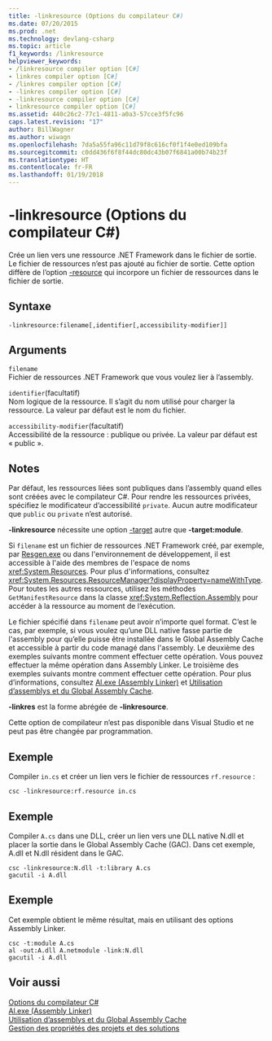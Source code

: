 ```yaml
---
title: -linkresource (Options du compilateur C#)
ms.date: 07/20/2015
ms.prod: .net
ms.technology: devlang-csharp
ms.topic: article
f1_keywords: /linkresource
helpviewer_keywords:
- /linkresource compiler option [C#]
- linkres compiler option [C#]
- /linkres compiler option [C#]
- -linkres compiler option [C#]
- -linkresource compiler option [C#]
- linkresource compiler option [C#]
ms.assetid: 440c26c2-77c1-4811-a0a3-57cce3f5fc96
caps.latest.revision: "17"
author: BillWagner
ms.author: wiwagn
ms.openlocfilehash: 7da5a55fa96c11d79f8c616cf0f1f4e0ed109bfa
ms.sourcegitcommit: c0dd436f6f8f44dc80dc43b07f6841a00b74b23f
ms.translationtype: HT
ms.contentlocale: fr-FR
ms.lasthandoff: 01/19/2018
---
```

# <a name="-linkresource-c-compiler-options"></a>-linkresource (Options du compilateur C#)
Crée un lien vers une ressource .NET Framework dans le fichier de sortie. Le fichier de ressources n’est pas ajouté au fichier de sortie. Cette option diffère de l’option [-resource](../../../csharp/language-reference/compiler-options/resource-compiler-option.md) qui incorpore un fichier de ressources dans le fichier de sortie.  
  
## <a name="syntax"></a>Syntaxe  
  
```console  
-linkresource:filename[,identifier[,accessibility-modifier]]  
```  
  
## <a name="arguments"></a>Arguments  
 `filename`  
 Fichier de ressources .NET Framework que vous voulez lier à l’assembly.  
  
 `identifier`(facultatif)  
 Nom logique de la ressource. Il s’agit du nom utilisé pour charger la ressource. La valeur par défaut est le nom du fichier.  
  
 `accessibility-modifier`(facultatif)  
 Accessibilité de la ressource : publique ou privée. La valeur par défaut est « public ».  
  
## <a name="remarks"></a>Notes  
 Par défaut, les ressources liées sont publiques dans l’assembly quand elles sont créées avec le compilateur C#. Pour rendre les ressources privées, spécifiez le modificateur d’accessibilité `private`. Aucun autre modificateur que `public` ou `private` n’est autorisé.  
  
 **-linkresource** nécessite une option [-target](../../../csharp/language-reference/compiler-options/target-compiler-option.md) autre que **-target:module**.  
  
 Si `filename` est un fichier de ressources .NET Framework créé, par exemple, par [Resgen.exe](../../../framework/tools/resgen-exe-resource-file-generator.md) ou dans l'environnement de développement, il est accessible à l'aide des membres de l'espace de noms <xref:System.Resources>. Pour plus d'informations, consultez <xref:System.Resources.ResourceManager?displayProperty=nameWithType>. Pour toutes les autres ressources, utilisez les méthodes `GetManifestResource` dans la classe <xref:System.Reflection.Assembly> pour accéder à la ressource au moment de l’exécution.  
  
 Le fichier spécifié dans `filename` peut avoir n’importe quel format. C’est le cas, par exemple, si vous voulez qu’une DLL native fasse partie de l'assembly pour qu’elle puisse être installée dans le Global Assembly Cache et accessible à partir du code managé dans l'assembly. Le deuxième des exemples suivants montre comment effectuer cette opération. Vous pouvez effectuer la même opération dans Assembly Linker. Le troisième des exemples suivants montre comment effectuer cette opération. Pour plus d’informations, consultez [Al.exe (Assembly Linker)](../../../framework/tools/al-exe-assembly-linker.md) et [Utilisation d’assemblys et du Global Assembly Cache](../../../framework/app-domains/working-with-assemblies-and-the-gac.md).  
  
 **-linkres** est la forme abrégée de **-linkresource**.  
  
 Cette option de compilateur n’est pas disponible dans Visual Studio et ne peut pas être changée par programmation.  
  
## <a name="example"></a>Exemple  
 Compiler `in.cs` et créer un lien vers le fichier de ressources `rf.resource` :  
  
```console  
csc -linkresource:rf.resource in.cs  
```  
  
## <a name="example"></a>Exemple  
 Compiler `A.cs` dans une DLL, créer un lien vers une DLL native N.dll et placer la sortie dans le Global Assembly Cache (GAC). Dans cet exemple, A.dll et N.dll résident dans le GAC.  
  
```console  
csc -linkresource:N.dll -t:library A.cs  
gacutil -i A.dll  
```  
  
## <a name="example"></a>Exemple  
 Cet exemple obtient le même résultat, mais en utilisant des options Assembly Linker.  
  
```console  
csc -t:module A.cs  
al -out:A.dll A.netmodule -link:N.dll   
gacutil -i A.dll  
```  
  
## <a name="see-also"></a>Voir aussi  
 [Options du compilateur C#](../../../csharp/language-reference/compiler-options/index.md)  
 [Al.exe (Assembly Linker)](../../../framework/tools/al-exe-assembly-linker.md)  
 [Utilisation d’assemblys et du Global Assembly Cache](../../../framework/app-domains/working-with-assemblies-and-the-gac.md)  
 [Gestion des propriétés des projets et des solutions](/visualstudio/ide/managing-project-and-solution-properties)
